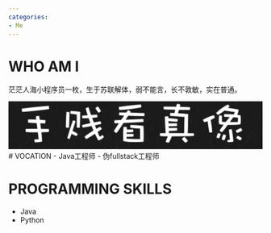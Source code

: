 ```yaml
---
categories:
- Me
---
```


# WHO AM I
茫茫人海小程序员一枚，生于苏联解体，弱不能言，长不敦敏，实在普通。

<a href="../uploads/me.jpg">
  <img src="../uploads/clickme.png"></img>
</a>
# VOCATION
- Java工程师
- 伪fullstack工程师

# PROGRAMMING SKILLS
- Java
- Python
